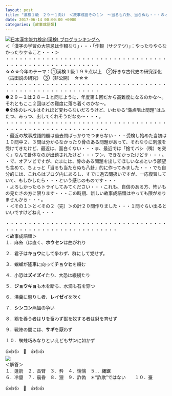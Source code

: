 ```yaml
---
layout: post
title: "漢検１級　２９－１向け　＜故事成語その１＞　～当るも八卦、当らぬも・・・のオアソビ～"
date: 2017-06-14 00:00:00 +0900
categories: [故事成語類]
---
```


[![](/syuusyuu9701/assets/images/漢検１級-２９－１向け-＜故事成語その１＞-～当るも八卦、当らぬも・・・のオアソビ～-br_c_3028_1.gif)](http://blog.with2.net/link.php?1659096:3028 "日本漢字能力検定(漢検) ブログランキングへ")[日本漢字能力検定(漢検) ブログランキングへ](http://blog.with2.net/link.php?1659096:3028)  
＜「漢字の学習の大禁忌は作輟なり」・・・「作輟（サクテツ）」：やったりやらなかったりすること・・・＞  
・・・・・・・・・・・・・・・・・・・・・・・・・・・・・・・・・・・・・・・・・・・・・・・・・・・・・・・・・  
☆☆☆今年のテーマ：①漢検１級１９９点以上　②好きな古代史の研究深化（古田説の研究）　③（非公開）　☆☆☆　　  
・・・・・・・・・・・・・・・・・・・・・・・・・・・・・・・・・・・・・・・・・・・・・・・・・・・・・・・・・  
●２９－１は２８－１と同じように、年度第１回だから高難度になるのかな～。それともここ２回ほどの難度に落ち着くのかな～。  
●全体のレベルはそれほど変わらないだろうけど、いわゆる“満点阻止問題”はふたつ、みっつ、出してくれそうだなあ～・・・。  
・・・・・・・・・・・・・・・・・・・・・・・・・・・・・・・・・・・・・・・・・・・・・・・・・・・・・・・・・・・  
・最近の故事成語問題は過去問ばっかりでつまらない・・・受検し始めた当初は１０問中２、３問は分からなかったり骨のある問題があって、それなりに刺激を受けてきたけど、最近は、面白くない・・・ま、最近では「捨てバシ（嘴）を突く」なんて卦体なのが出題されたけど・・・フン、できなかったけどサ・・・。  
・で、オアソビですが、たまには、骨のある問題を出してほしいなあという願望も含めて、ちょっと「当るも当たらぬも八卦」的に作ってみました・・・でも自分的には、これらはブログ内にあるし、すでに過去問扱いですが、一応復習していて、もしかしたら・・・という感じのものです・・・  
・よろしかったらトライしてみてください・・・これも、自信のある方、怖いもの見たさの方に限ります・・・この時期、新しい故事成語類はやっても限がありませんから・・・。  
・＜その１＞と＜その２（完）＞の計２０問作りました・・・１問ぐらい出るといいですけどねえ・・・  
  
・・・・・・・・・・・・・・・・・・・・・・・・・・・・・・・・・・・・・・・・・・・・・・・・・・・・・・・・・・・・・  
＜故事成語類＞  
１．麻糸（は直く、**ホウセン**は曲がれり  
  
２．君子は**キョウ**にして争わず、群にして党せず。  
  
３．蟷螂が隆車に向って**チョウヒ**を頼む  
  
４．小恐は**ズイズイ**たり、大恐は縵縵たり  
  
５．**ジョウキョ**も木を断ち、水滴も石を穿つ  
  
６．沸羹に懲りし者、**レイゼイ**を吹く  
  
７．**シンコン**燕蝠の争い  
  
８．鶏を養う者は**リ**を畜わず獣を牧する者は豺を育せず  
  
９．戦陣の間には、**サギ**を厭わず  
  
１０．蜘蛛巧みなりといえども**サン**に如かず  
  
👍👍👍　🐔　👍👍👍  
![](/syuusyuu9701/assets/images/漢検１級-２９－１向け-＜故事成語その１＞-～当るも八卦、当らぬも・・・のオアソビ～-103beaaf55336f2badd4fef39c4288dd.png)  
＜解答＞  
１．蓬箭　２．長臂　３．矜　４．惴惴　５．．縄鋸　  
６．冷齏　７．晨昏　８．狸　９．詐偽　＊“詐欺”ではない　　１０．蚕  
  
👍👍👍　🐔　👍👍👍  